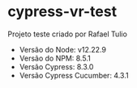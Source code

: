 # cypress-vr-test

Projeto teste criado por Rafael Tulio

- Versão do Node: v12.22.9
- Versão do NPM: 8.5.1
- Versão Cypress: 8.3.0
- Versão Cypress Cucumber: 4.3.1